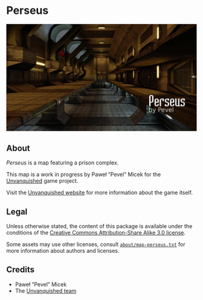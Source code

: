 Perseus
=======

![Perseus levelshot](meta/perseus/perseus.png)


About
-----

_Perseus_ is a map featuring a prison complex.

This map is a work in progress by Paweł “Pevel” Micek for the [Unvanquished](https://unvanquished.net) game project. 

Visit the [Unvanquished website](https://unvanquished.net/) for more information about the game itself.


Legal
-----

Unless otherwise stated, the content of this package is available under the conditions of the [Creative Commons Attribution-Share Alike 3.0 license](https://creativecommons.org/licenses/by-sa/3.0/).

Some assets may use other licenses, consult [`about/map-perseus.txt`](about/map-perseus.txt) for more information about authors and licenses.


Credits
-------

- Paweł “Pevel” Micek
- The [Unvanquished team](https://unvanquished.net/?page_id=336)
